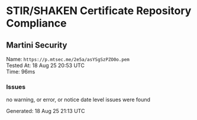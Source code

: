 # STIR/SHAKEN Certificate Repository Compliance

## Martini Security

Name: `https://p.mtsec.me/2e5a/asYSgSzPZO0o.pem`\
Tested At: 18 Aug 25 20:53 UTC\
Time: 96ms

### Issues

no warning, or error, or notice date level issues were found

Generated: 18 Aug 25 21:13 UTC